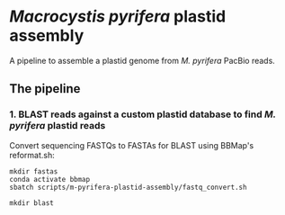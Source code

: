 # *Macrocystis pyrifera* plastid assembly
A pipeline to assemble a plastid genome from *M. pyrifera* PacBio reads.

## The pipeline
### 1. BLAST reads against a custom plastid database to find *M. pyrifera* plastid reads
Convert sequencing FASTQs to FASTAs for BLAST using BBMap's reformat.sh:
```
mkdir fastas
conda activate bbmap
sbatch scripts/m-pyrifera-plastid-assembly/fastq_convert.sh
```

```
mkdir blast
```

